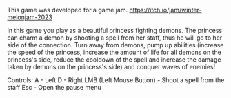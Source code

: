 This game was developed for a game jam.
https://itch.io/jam/winter-melonjam-2023

In this game you play as a beautiful princess fighting demons. The princess can charm a demon by shooting a spell from her staff, thus he will go to her side of the connection. Turn away from demons, pump up abilities (increase the speed of the princess, increase the amount of life for all demons on the princess's side, reduce the cooldown of the spell and increase the damage taken by demons on the princess's side) and conquer waves of enemies!

Controls: A - Left 
D - Right 
LMB (Left Mouse Button) - Shoot a spell from the staff 
Esc - Open the pause menu


